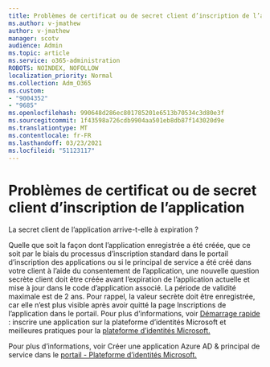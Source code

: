 ```yaml
---
title: Problèmes de certificat ou de secret client d’inscription de l’application
ms.author: v-jmathew
author: v-jmathew
manager: scotv
audience: Admin
ms.topic: article
ms.service: o365-administration
ROBOTS: NOINDEX, NOFOLLOW
localization_priority: Normal
ms.collection: Adm_O365
ms.custom:
- "9004352"
- "9685"
ms.openlocfilehash: 990648d286ec801785201e6513b70534c3d80e3f
ms.sourcegitcommit: 1f43598a726cdb9904aa501eb8db87f143020d9e
ms.translationtype: MT
ms.contentlocale: fr-FR
ms.lasthandoff: 03/23/2021
ms.locfileid: "51123117"
---
```

# <a name="app-registration-client-secret-or-certificate-issues"></a>Problèmes de certificat ou de secret client d’inscription de l’application

La secret client de l’application arrive-t-elle à expiration ?

Quelle que soit la façon dont l’application enregistrée a été créée, que ce soit par le biais du processus d’inscription standard dans le portail d’inscription des applications ou si le principal de service a été créé dans votre client à l’aide du consentement de l’application, une nouvelle question secrète client doit être créée avant l’expiration de l’application actuelle et mise à jour dans le code d’application associé. La période de validité maximale est de 2 ans. Pour rappel, la valeur secrète doit être enregistrée, car elle n’est plus visible après avoir quitté la page Inscriptions de l’application dans le portail. Pour plus d’informations, voir [Démarrage rapide](https://docs.microsoft.com/azure/active-directory/develop/quickstart-register-app) : inscrire une application sur la plateforme d’identités Microsoft et meilleures pratiques pour la [plateforme d’identités Microsoft.](https://docs.microsoft.com/azure/active-directory/develop/identity-platform-integration-checklist#security)

Pour plus d’informations, voir Créer une application Azure AD & principal de service dans le [portail - Plateforme d’identités Microsoft.](https://docs.microsoft.com/azure/active-directory/develop/howto-create-service-principal-portal)
